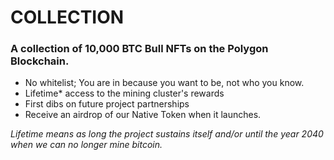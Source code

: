 # COLLECTION

### **A collection of 10,000 BTC Bull NFTs on the Polygon Blockchain.**&#x20;

* No whitelist; You are in because you want to be, not who you know.&#x20;
* Lifetime\* access to the mining cluster's rewards
* First dibs on future project partnerships
* Receive an airdrop of our Native Token when it launches.&#x20;



_Lifetime means as long the project sustains itself and/or until the year 2040 when we can no longer mine bitcoin._  &#x20;

